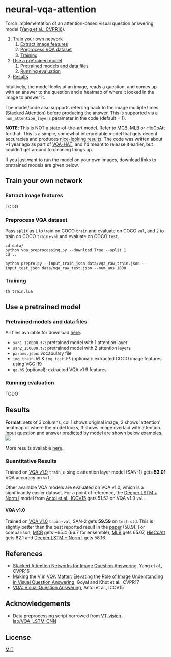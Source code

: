 # neural-vqa-attention

Torch implementation of an attention-based visual question answering model ([Yang et al., CVPR16][1]).

1. [Train your own network](#train-your-own-network)
    1. [Extract image features](#extract-image-features)
    2. [Preprocess VQA dataset](#preprocess-vqa-dataset)
    3. [Training](#training)
2. [Use a pretrained model](#use-a-pretrained-model)
    1. [Pretrained models and data files](#pretrained-models-and-data-files)
    2. [Running evaluation](#running-evaluation)
3. [Results](#results)

Intuitively, the model looks at an image, reads a question, and comes up with an answer to the question and a heatmap of where it looked in the image to answer it.

The model/code also supports referring back to the image multiple times ([Stacked Attention][1]) before producing the answer. This is supported via a `num_attention_layers` parameter in the code (default = 1).

**NOTE**: This is NOT a state-of-the-art model. Refer to [MCB][7], [MLB][8] or [HieCoAtt][9] for that.
This is a simple, somewhat interpretable model that gets decent accuracies and produces [nice-looking results](#results).
The code was written about ~1 year ago as part of [VQA-HAT][12], and I'd meant to release it earlier, but couldn't get around to cleaning things up.

If you just want to run the model on your own images, download links to pretrained models are given below.

## Train your own network

### Extract image features

TODO

### Preprocess VQA dataset

Pass `split` as `1` to train on COCO `train` and evaluate on COCO `val`, and `2` to train on COCO `train`+`val` and evaluate on COCO `test`.

```
cd data/
python vqa_preprocessing.py --download True --split 1
cd ..
```
```
python prepro.py --input_train_json data/vqa_raw_train.json --input_test_json data/vqa_raw_test.json --num_ans 1000
```

### Training

```
th train.lua
```

## Use a pretrained model

### Pretrained models and data files

All files available for download [here][10].
- `san1_120000.t7`: pretrained model with 1 attention layer
- `san2_150000.t7`: pretrained model with 2 attention layers
- `params.json`: vocabulary file
- `img_train.h5` & `img_test.h5` (optional): extracted COCO image features using VGG-19
- `qa.h5` (optional): extracted VQA v1.9 features

### Running evaluation

TODO

## Results

**Format**: sets of 3 columns, col 1 shows original image, 2 shows 'attention' heatmap of where the model looks, 3 shows image overlaid with attention. Input question and answer predicted by model are shown below examples.
![](http://i.imgur.com/Q0byOyp.jpg)

More results available [here][3].

### Quantitative Results

Trained on [VQA v1.9][5] `train`, a single attention layer model (SAN-1) gets **53.01** VQA accuracy on `val`.

Other available VQA models are evaluated on VQA v1.0, which is a significantly easier dataset.
For a point of reference, the [Deeper LSTM + Norm I][4] model from [Antol et al., ICCV15][6] gets 51.52 on VQA v1.9 `val`.

#### VQA v1.0

Trained on [VQA v1.0][6] `train`+`val`, SAN-2 gets **59.59** on `test-std`. This is slightly better than the best reported result in the [paper][1] (58.9). For comparison, [MCB][7] gets ~65.4 (66.7 for ensemble), [MLB][8] gets 65.07, [HieCoAtt][9] gets 62.1 and [Deeper LSTM + Norm I][4] gets 58.16.

## References

- [Stacked Attention Networks for Image Question Answering][1], Yang et al., CVPR16
- [Making the V in VQA Matter: Elevating the Role of Image Understanding in Visual Question Answering][11], Goyal and Khot et al., CVPR17
- [VQA: Visual Question Answering][6], Antol et al., ICCV15


## Acknowledgements

- Data preprocessing script borrowed from [VT-vision-lab/VQA_LSTM_CNN][4]

## License

[MIT][2]


[1]: https://arxiv.org/abs/1511.02274
[2]: https://abhshkdz.mit-license.org/
[3]: https://computing.ece.vt.edu/~abhshkdz/neural-vqa-attention/figures/
[4]: https://github.com/VT-vision-lab/VQA_LSTM_CNN
[5]: http://visualqa.org/download.html
[6]: http://arxiv.org/abs/1505.00468
[7]: https://github.com/akirafukui/vqa-mcb
[8]: https://github.com/jnhwkim/MulLowBiVQA
[9]: https://github.com/jiasenlu/HieCoAttenVQA
[10]: https://computing.ece.vt.edu/~abhshkdz/neural-vqa-attention/pretrained/
[11]: https://arxiv.org/abs/1612.00837
[12]: https://computing.ece.vt.edu/~abhshkdz/vqa-hat/
